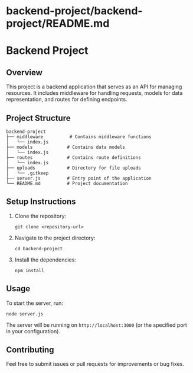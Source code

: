 # backend-project/backend-project/README.md

# Backend Project

## Overview
This project is a backend application that serves as an API for managing resources. It includes middleware for handling requests, models for data representation, and routes for defining endpoints.

## Project Structure
```
backend-project
├── middleware          # Contains middleware functions
│   └── index.js
├── models             # Contains data models
│   └── index.js
├── routes             # Contains route definitions
│   └── index.js
├── uploads            # Directory for file uploads
│   └── .gitkeep
├── server.js          # Entry point of the application
└── README.md          # Project documentation
```

## Setup Instructions
1. Clone the repository:
   ```
   git clone <repository-url>
   ```
2. Navigate to the project directory:
   ```
   cd backend-project
   ```
3. Install the dependencies:
   ```
   npm install
   ```

## Usage
To start the server, run:
```
node server.js
```

The server will be running on `http://localhost:3000` (or the specified port in your configuration).

## Contributing
Feel free to submit issues or pull requests for improvements or bug fixes.